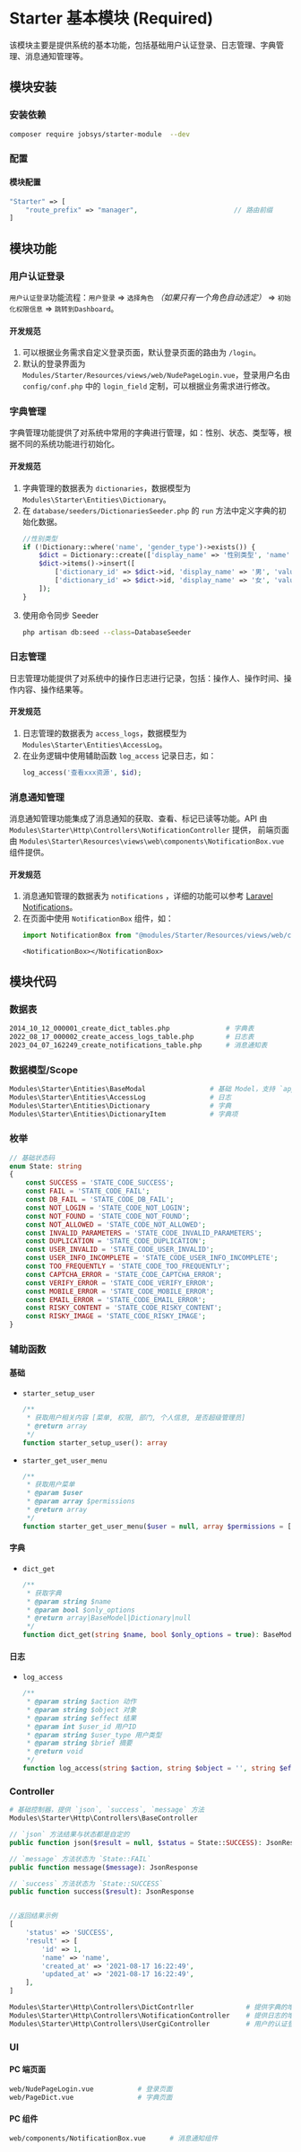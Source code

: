 # **Starter** 基本模块 (**Required**)

该模块主要是提供系统的基本功能，包括基础用户认证登录、日志管理、字典管理、消息通知管理等。

## 模块安装

### 安装依赖

```bash
composer require jobsys/starter-module  --dev
```


### 配置

#### 模块配置

```php
"Starter" => [
    "route_prefix" => "manager",                        // 路由前缀
]
```

## 模块功能

### 用户认证登录

`用户认证登录`功能流程：`用户登录` => `选择角色` *（如果只有一个角色自动选定）* => `初始化权限信息` => `跳转到Dashboard`。

#### 开发规范

1. 可以根据业务需求自定义登录页面，默认登录页面的路由为 `/login`。
2. 默认的登录界面为 `Modules/Starter/Resources/views/web/NudePageLogin.vue`，登录用户名由 `config/conf.php`
   中的 `login_field` 定制，可以根据业务需求进行修改。

### 字典管理

字典管理功能提供了对系统中常用的字典进行管理，如：性别、状态、类型等，根据不同的系统功能进行初始化。

#### 开发规范

1. 字典管理的数据表为 `dictionaries`，数据模型为 `Modules\Starter\Entities\Dictionary`。
2. 在 `database/seeders/DictionariesSeeder.php` 的 `run` 方法中定义字典的初始化数据。
    ```php
   //性别类型
    if (!Dictionary::where('name', 'gender_type')->exists()) {
        $dict = Dictionary::create(['display_name' => '性别类型', 'name' => 'gender_type']);
        $dict->items()->insert([
            ['dictionary_id' => $dict->id, 'display_name' => '男', 'value' => '男'],
            ['dictionary_id' => $dict->id, 'display_name' => '女', 'value' => '女'],
        ]);
    }
    ```
3. 使用命令同步 Seeder
    ```bash
    php artisan db:seed --class=DatabaseSeeder
    ```

### 日志管理

日志管理功能提供了对系统中的操作日志进行记录，包括：操作人、操作时间、操作内容、操作结果等。

#### 开发规范

1. 日志管理的数据表为 `access_logs`，数据模型为 `Modules\Starter\Entities\AccessLog`。
2. 在业务逻辑中使用辅助函数 `log_access` 记录日志，如：
    ```php
    log_access('查看xxx资源', $id);
    ```

### 消息通知管理

消息通知管理功能集成了消息通知的获取、查看、标记已读等功能。API
由 `Modules\Starter\Http\Controllers\NotificationController` 提供，
前端页面由 `Modules\Starter\Resources\views\web\components\NotificationBox.vue`组件提供。

#### 开发规范

1. 消息通知管理的数据表为 `notifications`
   ，详细的功能可以参考 [Laravel Notifications](https://laravel.com/docs/10.x/notifications)。
2. 在页面中使用 `NotificationBox` 组件，如：
    ```js
    import NotificationBox from "@modules/Starter/Resources/views/web/components/NotificationBox.vue"
    ```
    ```vue
    <NotificationBox></NotificationBox>
    ```

## 模块代码

### 数据表

```bash
2014_10_12_000001_create_dict_tables.php              # 字典表
2022_08_17_000002_create_access_logs_table.php        # 日志表
2023_04_07_162249_create_notifications_table.php      # 消息通知表
```

### 数据模型/Scope

```bash
Modules\Starter\Entities\BaseModal                # 基础 Model，支持 `appends` 中添加 `_datetime`, `_date`, `_human` 后缀后自动转换为对应的格式等功能                      
Modules\Starter\Entities\AccessLog                # 日志
Modules\Starter\Entities\Dictionary               # 字典
Modules\Starter\Entities\DictionaryItem           # 字典项                      
```

### 枚举

```php
// 基础状态码
enum State: string
{
    const SUCCESS = 'STATE_CODE_SUCCESS';
    const FAIL = 'STATE_CODE_FAIL';
    const DB_FAIL = 'STATE_CODE_DB_FAIL';
    const NOT_LOGIN = 'STATE_CODE_NOT_LOGIN';
    const NOT_FOUND = 'STATE_CODE_NOT_FOUND';
    const NOT_ALLOWED = 'STATE_CODE_NOT_ALLOWED';
    const INVALID_PARAMETERS = 'STATE_CODE_INVALID_PARAMETERS';
    const DUPLICATION = 'STATE_CODE_DUPLICATION';
    const USER_INVALID = 'STATE_CODE_USER_INVALID';
    const USER_INFO_INCOMPLETE = 'STATE_CODE_USER_INFO_INCOMPLETE';
    const TOO_FREQUENTLY = 'STATE_CODE_TOO_FREQUENTLY';
    const CAPTCHA_ERROR = 'STATE_CODE_CAPTCHA_ERROR';
    const VERIFY_ERROR = 'STATE_CODE_VERIFY_ERROR';
    const MOBILE_ERROR = 'STATE_CODE_MOBILE_ERROR';
    const EMAIL_ERROR = 'STATE_CODE_EMAIL_ERROR';
    const RISKY_CONTENT = 'STATE_CODE_RISKY_CONTENT';
    const RISKY_IMAGE = 'STATE_CODE_RISKY_IMAGE';
}
```

### 辅助函数

#### 基础

+ `starter_setup_user`

    ```php
    /**
     * 获取用户相关内容 [菜单, 权限, 部门, 个人信息, 是否超级管理员]
     * @return array
     */
    function starter_setup_user(): array
    ```

+ `starter_get_user_menu`

    ```php
    /**
     * 获取用户菜单
     * @param $user
     * @param array $permissions
     * @return array
     */
    function starter_get_user_menu($user = null, array $permissions = []): array
    ```

#### 字典

+ `dict_get`

    ```php
    /**
     * 获取字典
     * @param string $name
     * @param bool $only_options
     * @return array|BaseModel|Dictionary|null
     */
    function dict_get(string $name, bool $only_options = true): BaseModel|array|Dictionary|null
    ```

#### 日志

+ `log_access`

    ```php
    /**
     * @param string $action 动作
     * @param string $object 对象
     * @param string $effect 结果
     * @param int $user_id 用户ID
     * @param string $user_type 用户类型
     * @param string $brief 摘要
     * @return void
     */
    function log_access(string $action, string $object = '', string $effect = '', string $brief = '', int $user_id = 0, string $user_type = 'user'): void
    ```

### Controller

```bash
# 基础控制器，提供 `json`, `success`, `message` 方法   
Modules\Starter\Http\Controllers\BaseController
```

```php
// `json` 方法结果与状态都是自定的
public function json($result = null, $status = State::SUCCESS): JsonResponse

// `message` 方法状态为 `State::FAIL` 
public function message($message): JsonResponse

// `success` 方法状态为 `State::SUCCESS`
public function success($result): JsonResponse


//返回结果示例
[
    'status' => 'SUCCESS',
    'result' => [
        'id' => 1,
        'name' => 'name',
        'created_at' => '2021-08-17 16:22:49',
        'updated_at' => '2021-08-17 16:22:49',
    ],
]
```

```bash
Modules\Starter\Http\Controllers\DictContrller             # 提供字典的增删改查
Modules\Starter\Http\Controllers\NotificationController    # 提供日志的增删改查
Modules\Starter\Http\Controllers\UserCgiController         # 用户的认证登录，退出
```

### UI

#### PC 端页面

```bash
web/NudePageLogin.vue           # 登录页面
web/PageDict.vue                # 字典页面  
```

#### PC 组件

```bash
web/components/NotificationBox.vue      # 消息通知组件
```